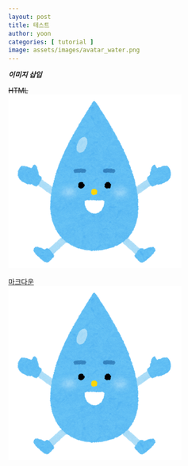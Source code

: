 ```yaml
---
layout: post
title: 테스트
author: yoon
categories: [ tutorial ]
image: assets/images/avatar_water.png
---
```


***이미지 삽입***  
  
~~HTML~~ <br>
<img src="/assets/images/avatar_water.png">
<br>  
  
<u>마크다운</u>  
![물방울 이미지](/assets/images/avatar_water.png)
